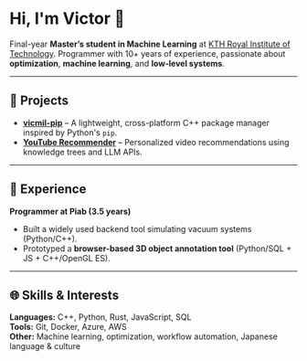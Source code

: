 # Hi, I'm Victor 👋

Final-year **Master’s student in Machine Learning** at [KTH Royal Institute of Technology](https://www.kth.se/). Programmer with 10+ years of experience, passionate about **optimization**, **machine learning**, and **low-level systems**.

---

## 🚀 Projects

- [**vicmil-pip**](https://github.com/vicmil-pip-v2/vicmil-pip) – A lightweight, cross-platform C++ package manager inspired by Python's `pip`.  
- [**YouTube Recommender**](https://github.com/02vicmil/youtube_recommender) – Personalized video recommendations using knowledge trees and LLM APIs.

---

## 💼 Experience

**Programmer at Piab (3.5 years)**  
- Built a widely used backend tool simulating vacuum systems (Python/C++).  
- Prototyped a **browser-based 3D object annotation tool** (Python/SQL + JS + C++/OpenGL ES).

---

## 🌐 Skills & Interests

**Languages:** C++, Python, Rust, JavaScript, SQL  
**Tools:** Git, Docker, Azure, AWS  
**Other:** Machine learning, optimization, workflow automation, Japanese language & culture
